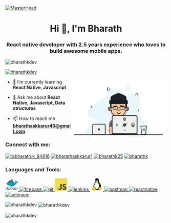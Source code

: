 [![MasterHead](https://3ulsmb4eg8vz37c0vz2si64j-wpengine.netdna-ssl.com/wp-content/uploads/2019/05/react-native-UX-design.gif)](https://rishavchanda.io)
<h1 align="center">Hi 👋, I'm Bharath</h1>
<h3 align="center">React native developer with 2.5 years experience who loves to build awesome mobile apps.</h3>

<p align="left"> <img src="https://komarev.com/ghpvc/?username=bharathkdev&label=Profile%20views&color=0e75b6&style=flat" alt="bharathkdev" /> </p>

<p align="left"> <a href="https://github.com/ryo-ma/github-profile-trophy"><img src="https://github-profile-trophy.vercel.app/?username=bharathkdev" alt="bharathkdev" /></a> </p>

<img align="right" src="https://raw.githubusercontent.com/kvssankar/kvssankar/main/programmer.gif" alt="Coding" width="300" />

- 🌱 I’m currently learning **React Native, Javascript**

- 💬 Ask me about **React Native, Javascript, Data structures**

- 📫 How to reach me **bharathaskkarur46@gmail.com**

<h3 align="left">Connect with me:</h3>
<p align="left">
<a href="https://medium.com/@bharath.k_84816" target="blank"><img align="center" src="https://raw.githubusercontent.com/rahuldkjain/github-profile-readme-generator/master/src/images/icons/Social/medium.svg" alt="@bharath.k_84816" height="30" width="40" /></a>
<a href="https://www.hackerrank.com/bharathaskkarur1" target="blank"><img align="center" src="https://raw.githubusercontent.com/rahuldkjain/github-profile-readme-generator/master/src/images/icons/Social/hackerrank.svg" alt="bharathaskkarur1" height="30" width="40" /></a>
<a href="https://www.leetcode.com/bharathk25" target="blank"><img align="center" src="https://raw.githubusercontent.com/rahuldkjain/github-profile-readme-generator/master/src/images/icons/Social/leet-code.svg" alt="bharathk25" height="30" width="40" /></a>
<a href="https://auth.geeksforgeeks.org/user/bharathk" target="blank"><img align="center" src="https://raw.githubusercontent.com/rahuldkjain/github-profile-readme-generator/master/src/images/icons/Social/geeks-for-geeks.svg" alt="bharathk" height="30" width="40" /></a>
</p>

<h3 align="left">Languages and Tools:</h3>
<p align="left"> <a href="https://www.docker.com/" target="_blank" rel="noreferrer"> <img src="https://raw.githubusercontent.com/devicons/devicon/master/icons/docker/docker-original-wordmark.svg" alt="docker" width="40" height="40"/> </a> <a href="https://firebase.google.com/" target="_blank" rel="noreferrer"> <img src="https://www.vectorlogo.zone/logos/firebase/firebase-icon.svg" alt="firebase" width="40" height="40"/> </a> <a href="https://git-scm.com/" target="_blank" rel="noreferrer"> <img src="https://www.vectorlogo.zone/logos/git-scm/git-scm-icon.svg" alt="git" width="40" height="40"/> </a> <a href="https://developer.mozilla.org/en-US/docs/Web/JavaScript" target="_blank" rel="noreferrer"> <img src="https://raw.githubusercontent.com/devicons/devicon/master/icons/javascript/javascript-original.svg" alt="javascript" width="40" height="40"/> </a> <a href="https://www.jenkins.io" target="_blank" rel="noreferrer"> <img src="https://www.vectorlogo.zone/logos/jenkins/jenkins-icon.svg" alt="jenkins" width="40" height="40"/> </a> <a href="https://www.linux.org/" target="_blank" rel="noreferrer"> <img src="https://raw.githubusercontent.com/devicons/devicon/master/icons/linux/linux-original.svg" alt="linux" width="40" height="40"/> </a> <a href="https://postman.com" target="_blank" rel="noreferrer"> <img src="https://www.vectorlogo.zone/logos/getpostman/getpostman-icon.svg" alt="postman" width="40" height="40"/> </a> <a href="https://reactnative.dev/" target="_blank" rel="noreferrer"> <img src="https://reactnative.dev/img/header_logo.svg" alt="reactnative" width="40" height="40"/> </a> <a href="https://www.selenium.dev" target="_blank" rel="noreferrer"> <img src="https://raw.githubusercontent.com/detain/svg-logos/780f25886640cef088af994181646db2f6b1a3f8/svg/selenium-logo.svg" alt="selenium" width="40" height="40"/> </a> </p>

<p><img align="left" src="https://github-readme-stats.vercel.app/api/top-langs?username=bharathkdev&show_icons=true&locale=en&layout=compact" alt="bharathkdev" /></p>

<p>&nbsp;<img align="center" src="https://github-readme-stats.vercel.app/api?username=bharathkdev&show_icons=true&locale=en" alt="bharathkdev" /></p>

<p><img align="center" src="https://github-readme-streak-stats.herokuapp.com/?user=bharathkdev&" alt="bharathkdev" /></p>
